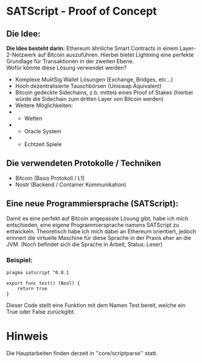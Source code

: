 # SATScript - Proof of Concept

## Die Idee:

<b>Die Idee besteht darin:</b> Ethereum ähnliche Smart Contracts in einem Layer-2-Netzwerk auf Bitcoin auszuführen. Hierbei bietet Lightning eine perfekte Grundlage für Transaktionen in der zweiten Ebene.</br>
Wofür könnte diese Lösung verwendet werden?

* Komplexe MulitSig Wallet Lösungen (Exchange, Bridges, etc...)
* Hoch dezentralisierte Tauschbörsen (Uniswap Äquivalent)
* Bitcoin gedeckte Sidechains, z.b. mittels eines Proof of Stakes (hierbei würde die Sidechain zum dritten Layer von Bitcoin werden)
* Weitere Möglichkeiten:
* * Wetten
* * Oracle System
* * Echtzeit Spiele

## Die verwendeten Protokolle / Techniken

* Bitcoin (Basis Protokoll / L1)
* Nostr (Backend / Container Kommunikation)

## Eine neue Programmiersprache (SATScript):

Damit es eine perfekt auf Bitcoin angepasste Lösung gibt, habe ich mich entschieden, eine eigene Programmiersprache namens SATScript zu entwickeln. Theoretisch habe ich mich dabei an Ethereum orientiert, jedoch erinnert die virtuelle Maschine für diese Sprache in der Praxis eher an die JVM. (Noch befindet sich die Sprache in Arbeit, Status: Lexer)

### Beispiel:

```
pragma satscript ^0.0.1

export func test() (Bool) {
	return true
}
```

Dieser Code stellt eine Funktion mit dem Namen Test bereit, welche ein True oder False zurückgibt.


# Hinweis

Die Hauptarbeiten finden derzeit in ''core/scriptparse'' statt.

